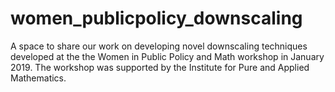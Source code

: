 # women_publicpolicy_downscaling
A space to share our work on developing novel downscaling techniques developed at the the Women in Public Policy and Math workshop in January 2019. The workshop was supported by the Institute for Pure and Applied Mathematics.
